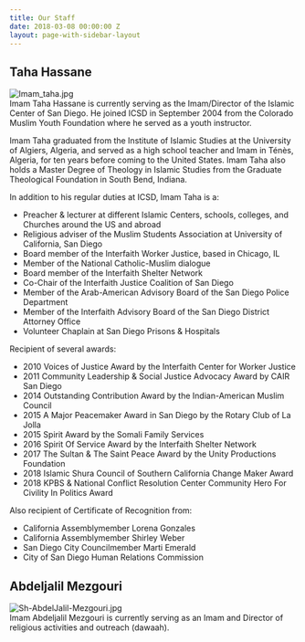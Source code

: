 ```yaml
---
title: Our Staff
date: 2018-03-08 00:00:00 Z
layout: page-with-sidebar-layout
---
```


## Taha Hassane
![Imam_taha.jpg]({{site.baseurl}}/media/Imam_taha.jpg)  
Imam Taha Hassane is currently serving as the Imam/Director of the Islamic Center of San Diego. He joined ICSD in September 2004 from the Colorado Muslim Youth Foundation where he served as a youth instructor.

Imam Taha graduated from the Institute of Islamic Studies at the University of Algiers, Algeria, and served as a high school teacher and Imam in Ténès, Algeria, for ten years before coming to the United States. Imam Taha also holds a Master Degree of Theology in Islamic Studies from the Graduate Theological Foundation in South Bend, Indiana.

In addition to his regular duties at ICSD, Imam Taha is a:
- Preacher & lecturer at different Islamic Centers, schools, colleges, and Churches around the US and abroad  
- Religious adviser of the Muslim Students Association at University of California, San Diego  
- Board member of the Interfaith Worker Justice, based in Chicago, IL  
- Member of the National Catholic-Muslim dialogue  
- Board member of the Interfaith Shelter Network  
- Co-Chair of the Interfaith Justice Coalition of San Diego  
- Member of the Arab-American Advisory Board of the San Diego Police Department  
- Member of the Interfaith Advisory Board of the San Diego District Attorney Office  
- Volunteer Chaplain at San Diego Prisons & Hospitals

Recipient of several awards:
- 2010 Voices of Justice Award by the Interfaith Center for Worker Justice  
- 2011 Community Leadership & Social Justice Advocacy Award by CAIR San Diego  
- 2014 Outstanding Contribution Award by the Indian-American Muslim Council  
- 2015 A Major Peacemaker Award in San Diego by the Rotary Club of La Jolla  
- 2015 Spirit Award by the Somali Family Services  
- 2016 Spirit Of Service Award by the Interfaith Shelter Network  
- 2017 The Sultan & The Saint Peace Award by the Unity Productions Foundation  
- 2018 Islamic Shura Council of Southern California Change Maker Award  
- 2018 KPBS & National Conflict Resolution Center Community Hero For Civility In Politics Award

Also recipient of Certificate of Recognition from: 
- California Assemblymember Lorena Gonzales    
- California Assemblymember Shirley Weber  
- San Diego City Councilmember Marti Emerald  
- City of San Diego Human Relations Commission


## Abdeljalil Mezgouri
![Sh-AbdelJalil-Mezgouri.jpg]({{site.baseurl}}/media/Sh-AbdelJalil-Mezgouri.jpg)  
Imam Abdeljalil Mezgouri is currently serving as an Imam and Director of religious activities and outreach (dawaah). 


